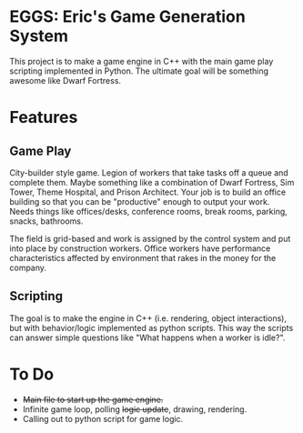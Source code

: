 # EGGS: Eric's Game Generation System

This project is to make a game engine in C++ with the main game play scripting implemented in Python. The ultimate goal will be something awesome like Dwarf Fortress.

# Features

## Game Play

City-builder style game. Legion of workers that take tasks off a queue and complete them. Maybe something like a combination of Dwarf Fortress, Sim Tower, Theme Hospital, and Prison Architect. Your job is to build an office building so that you can be "productive" enough to output your work. Needs things like offices/desks, conference rooms, break rooms, parking, snacks, bathrooms.

The field is grid-based and work is assigned by the control system and put into place by construction workers. Office workers have performance characteristics affected by environment that rakes in the money for the company.

## Scripting

The goal is to make the engine in C++ (i.e. rendering, object interactions), but with behavior/logic implemented as python scripts. This way the scripts can answer simple questions like "What happens when a worker is idle?".

# To Do
* ~~Main file to start up the game engine.~~
* Infinite game loop, polling ~~logic update~~, drawing, rendering.
* Calling out to python script for game logic.

